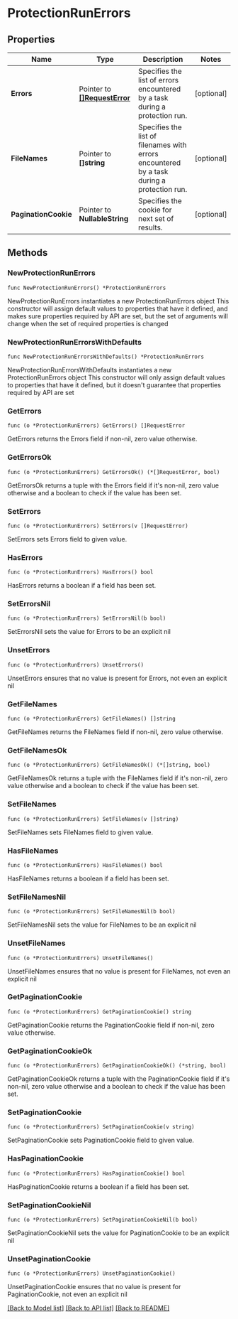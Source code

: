 # ProtectionRunErrors

## Properties

Name | Type | Description | Notes
------------ | ------------- | ------------- | -------------
**Errors** | Pointer to [**[]RequestError**](RequestError.md) | Specifies the list of errors encountered by a task during a protection run. | [optional] 
**FileNames** | Pointer to **[]string** | Specifies the list of filenames with errors encountered by a task during a protection run. | [optional] 
**PaginationCookie** | Pointer to **NullableString** | Specifies the cookie for next set of results. | [optional] 

## Methods

### NewProtectionRunErrors

`func NewProtectionRunErrors() *ProtectionRunErrors`

NewProtectionRunErrors instantiates a new ProtectionRunErrors object
This constructor will assign default values to properties that have it defined,
and makes sure properties required by API are set, but the set of arguments
will change when the set of required properties is changed

### NewProtectionRunErrorsWithDefaults

`func NewProtectionRunErrorsWithDefaults() *ProtectionRunErrors`

NewProtectionRunErrorsWithDefaults instantiates a new ProtectionRunErrors object
This constructor will only assign default values to properties that have it defined,
but it doesn't guarantee that properties required by API are set

### GetErrors

`func (o *ProtectionRunErrors) GetErrors() []RequestError`

GetErrors returns the Errors field if non-nil, zero value otherwise.

### GetErrorsOk

`func (o *ProtectionRunErrors) GetErrorsOk() (*[]RequestError, bool)`

GetErrorsOk returns a tuple with the Errors field if it's non-nil, zero value otherwise
and a boolean to check if the value has been set.

### SetErrors

`func (o *ProtectionRunErrors) SetErrors(v []RequestError)`

SetErrors sets Errors field to given value.

### HasErrors

`func (o *ProtectionRunErrors) HasErrors() bool`

HasErrors returns a boolean if a field has been set.

### SetErrorsNil

`func (o *ProtectionRunErrors) SetErrorsNil(b bool)`

 SetErrorsNil sets the value for Errors to be an explicit nil

### UnsetErrors
`func (o *ProtectionRunErrors) UnsetErrors()`

UnsetErrors ensures that no value is present for Errors, not even an explicit nil
### GetFileNames

`func (o *ProtectionRunErrors) GetFileNames() []string`

GetFileNames returns the FileNames field if non-nil, zero value otherwise.

### GetFileNamesOk

`func (o *ProtectionRunErrors) GetFileNamesOk() (*[]string, bool)`

GetFileNamesOk returns a tuple with the FileNames field if it's non-nil, zero value otherwise
and a boolean to check if the value has been set.

### SetFileNames

`func (o *ProtectionRunErrors) SetFileNames(v []string)`

SetFileNames sets FileNames field to given value.

### HasFileNames

`func (o *ProtectionRunErrors) HasFileNames() bool`

HasFileNames returns a boolean if a field has been set.

### SetFileNamesNil

`func (o *ProtectionRunErrors) SetFileNamesNil(b bool)`

 SetFileNamesNil sets the value for FileNames to be an explicit nil

### UnsetFileNames
`func (o *ProtectionRunErrors) UnsetFileNames()`

UnsetFileNames ensures that no value is present for FileNames, not even an explicit nil
### GetPaginationCookie

`func (o *ProtectionRunErrors) GetPaginationCookie() string`

GetPaginationCookie returns the PaginationCookie field if non-nil, zero value otherwise.

### GetPaginationCookieOk

`func (o *ProtectionRunErrors) GetPaginationCookieOk() (*string, bool)`

GetPaginationCookieOk returns a tuple with the PaginationCookie field if it's non-nil, zero value otherwise
and a boolean to check if the value has been set.

### SetPaginationCookie

`func (o *ProtectionRunErrors) SetPaginationCookie(v string)`

SetPaginationCookie sets PaginationCookie field to given value.

### HasPaginationCookie

`func (o *ProtectionRunErrors) HasPaginationCookie() bool`

HasPaginationCookie returns a boolean if a field has been set.

### SetPaginationCookieNil

`func (o *ProtectionRunErrors) SetPaginationCookieNil(b bool)`

 SetPaginationCookieNil sets the value for PaginationCookie to be an explicit nil

### UnsetPaginationCookie
`func (o *ProtectionRunErrors) UnsetPaginationCookie()`

UnsetPaginationCookie ensures that no value is present for PaginationCookie, not even an explicit nil

[[Back to Model list]](../README.md#documentation-for-models) [[Back to API list]](../README.md#documentation-for-api-endpoints) [[Back to README]](../README.md)


